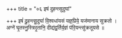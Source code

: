 +++
title = "०६ इषं दुहन्त्सुदुघां"

+++
इषं॑ दु॒हन्त्सु॒दुघां॑ वि॒श्वधा॑यसं यज्ञ॒प्रिये॒ यज॑मानाय सुक्रतो ।  
अग्ने॑ घृ॒तस्नु॒स्त्रिरृ॒तानि॒ दीद्य॑द्व॒र्तिर्य॒ज्ञं प॑रि॒यन्त्सु॑क्रतूयसे ॥